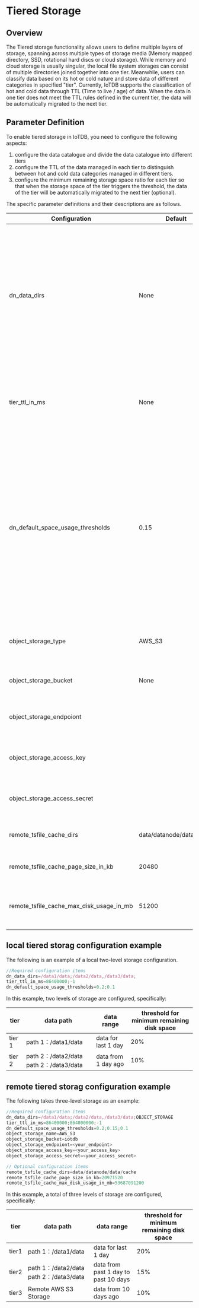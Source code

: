 <!--

    Licensed to the Apache Software Foundation (ASF) under one
    or more contributor license agreements.  See the NOTICE file
    distributed with this work for additional information
    regarding copyright ownership.  The ASF licenses this file
    to you under the Apache License, Version 2.0 (the
    "License"); you may not use this file except in compliance
    with the License.  You may obtain a copy of the License at
    
        http://www.apache.org/licenses/LICENSE-2.0
    
    Unless required by applicable law or agreed to in writing,
    software distributed under the License is distributed on an
    "AS IS" BASIS, WITHOUT WARRANTIES OR CONDITIONS OF ANY
    KIND, either express or implied.  See the License for the
    specific language governing permissions and limitations
    under the License.

-->

# Tiered Storage 
## Overview

The Tiered storage functionality allows users to define multiple layers of storage, spanning across multiple types of storage media (Memory mapped directory, SSD, rotational hard discs or cloud storage). While memory and cloud storage is usually singular, the local file system storages can consist of multiple directories joined together into one tier. Meanwhile, users can classify data based on its hot or cold nature and store data of different categories in specified "tier". Currently, IoTDB supports the classification of hot and cold data through TTL (Time to live / age) of data.  When the data in one tier does not meet the TTL rules defined in the current tier, the data will be automatically migrated to the next tier.

## Parameter Definition

To enable tiered storage in IoTDB, you need to configure the following aspects:

1. configure the data catalogue and divide the data catalogue into different tiers
2. configure the TTL of the data managed in each tier to distinguish between hot and cold data categories managed in different tiers.
3. configure the minimum remaining storage space ratio for each tier so that when the storage space of the tier triggers the threshold, the data of the tier will be automatically migrated to the next tier (optional).

The specific parameter definitions and their descriptions are as follows.

| Configuration                                    | Default                    | Description                                                          | Constraint                                                          |
| ---------------------------------------- | ------------------------ | ------------------------------------------------------------ | ------------------------------------------------------------ |
| dn_data_dirs                             | None                        | specify different storage directories and divide the storage directories into tiers             | Each level of storage uses a semicolon to separate, and commas to separate within a single level; cloud (OBJECT_STORAGE) configuration can only be used as the last level of storage and the first level can't be used as cloud storage; a cloud object at most; the remote storage directory is denoted by OBJECT_STORAGE |
| tier_ttl_in_ms                        | None                        | Define the maximum age of data for which each tier is responsible                    | Each level of storage is separated by a semicolon; the number of levels should match the number of levels defined by dn_data_dirs；"-1" means "unlimited". |
| dn_default_space_usage_thresholds         | 0.15                     | Define the minimum remaining space ratio for each tier data catalogue; when the remaining space is less than this ratio, the data will be automatically migrated to the next tier; when the remaining storage space of the last tier falls below this threshold, the system will be set to READ_ONLY | Each level of storage is separated by a semicolon; the number of levels should match the number of levels defined by dn_data_dirs |
| object_storage_type                      | AWS_S3                   | Cloud Storage Type                                                 | IoTDB currently only supports AWS S3 as a remote storage type, and this parameter can't be modified   |
| object_storage_bucket                    | None                        | Name of cloud storage bucket                                       | Bucket definition in AWS S3; no need to configure if remote storage is not used        |
| object_storage_endpoiont                 |                          | endpoint of cloud storage                                          | endpoint of AWS S3；If remote storage is not used, no configuration required             |
| object_storage_access_key                |                          | Authentication information stored in the cloud: key                                       | AWS S3 credential key；If remote storage is not used, no configuration required       |
| object_storage_access_secret             |                          | Authentication information stored in the cloud: secret                                    | AWS S3 credential secret；If remote storage is not used, no configuration required    |
| remote_tsfile_cache_dirs                 | data/datanode/data/cache | Cache directory stored locally in the cloud                                     | If remote storage is not used, no configuration required                                 |
| remote_tsfile_cache_page_size_in_kb      | 20480                    |Block size of locally cached files stored in the cloud                               | If remote storage is not used, no configuration required                                 |
| remote_tsfile_cache_max_disk_usage_in_mb | 51200                    | Maximum Disk Occupancy Size for Cloud Storage Local Cache                           | If remote storage is not used, no configuration required                                 |

## local tiered storag configuration example

The following is an example of a local two-level storage configuration.

```JavaScript
//Required configuration items
dn_data_dirs=/data1/data;/data2/data,/data3/data;
tier_ttl_in_ms=86400000;-1
dn_default_space_usage_thresholds=0.2;0.1
```

In this example, two levels of storage are configured, specifically:

| **tier** | **data path**                           | **data range**    | **threshold for minimum remaining disk space** |
| -------- | -------------------------------------- | --------------- | ------------------------ |
| tier 1   | path 1：/data1/data                    | data for last 1 day | 20%                      |
| tier 2   | path 2：/data2/data path 2：/data3/data | data from 1 day ago  | 10%                      |

## remote tiered storag configuration example

The following takes three-level storage as an example:

```JavaScript
//Required configuration items
dn_data_dirs=/data1/data;/data2/data,/data3/data;OBJECT_STORAGE
tier_ttl_in_ms=86400000;864000000;-1
dn_default_space_usage_thresholds=0.2;0.15;0.1
object_storage_name=AWS_S3
object_storage_bucket=iotdb
object_storage_endpoiont=<your_endpoint>
object_storage_access_key=<your_access_key>
object_storage_access_secret=<your_access_secret>

// Optional configuration items
remote_tsfile_cache_dirs=data/datanode/data/cache
remote_tsfile_cache_page_size_in_kb=20971520
remote_tsfile_cache_max_disk_usage_in_mb=53687091200
```

In this example, a total of three levels of storage are configured, specifically:

| **tier** | **data path**                           | **data range**                 | **threshold for minimum remaining disk space** |
| -------- | -------------------------------------- | ---------------------------- | ------------------------ |
| tier1   | path 1：/data1/data                    | data for last 1 day              | 20%                      |
| tier2   | path 1：/data2/data path 2：/data3/data | data from past 1 day to past 10 days | 15%                      |
| tier3   | Remote AWS S3 Storage                       | data from 10 days ago         | 10%                      |

